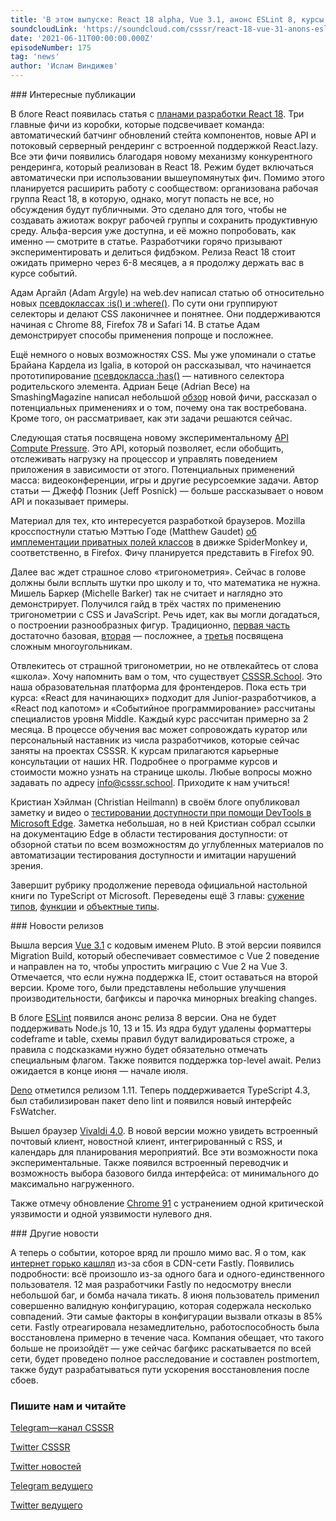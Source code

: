 ```yaml
---
title: 'В этом выпуске: React 18 alpha, Vue 3.1, анонс ESLint 8, курсы по React от CSSSR.School, снова о псевдоклассах :is(), where() и :has(), приватные поля классов в Firefox, тригонометрия, а также как прилёг Интернет.'
soundcloudLink: 'https://soundcloud.com/csssr/react-18-vue-31-anons-eslint-8-kursy-ot-csssr-is-where-i-has-kak-prilyog-internet'
date: '2021-06-11T00:00:00.000Z'
episodeNumber: 175
tag: 'news'
author: 'Ислам Виндижев'
---
```


<ParagraphWithImage imageName="manWithLaptop" imageSide="right">
  ### Интересные публикации

В блоге React появилась статья с [планами разработки React 18](https://reactjs.org/blog/2021/06/08/the-plan-for-react-18.html). Три главные фичи из коробки, которые подсвечивает команда: автоматический батчинг обновлений стейта компонентов, новые API и потоковый серверный рендеринг с встроенной поддержкой React.lazy. Все эти фичи появились благодаря новому механизму конкурентного рендеринга, который реализован в React 18. Режим будет включаться автоматически при использовании вышеупомянутых фич. Помимо этого планируется расширить работу с сообществом: организована рабочая группа React 18, в которую, однако, могут попасть не все, но обсуждения будут публичными. Это сделано для того, чтобы не создавать ажиотаж вокруг рабочей группы и сохранить продуктивную среду. Альфа-версия уже доступна, и её можно попробовать, как именно — смотрите в статье. Разработчики горячо призывают экспериментировать и делиться фидбэком. Релиза React 18 стоит ожидать примерно через 6-8 месяцев, а я продолжу держать вас в курсе событий.
</ParagraphWithImage>

Адам Аргайл (Adam Argyle) на web.dev написал статью об относительно новых [псевдоклассах :is() и :where()](https://web.dev/css-is-and-where/). По сути они группируют селекторы и делают CSS лаконичнее и понятнее. Они поддерживаются начиная с Chrome 88, Firefox 78 и Safari 14. В статье Адам демонстрирует способы применения попроще и посложнее.

Ещё немного о новых возможностях CSS. Мы уже упоминали о статье Брайана Кардела из Igalia, в которой он рассказывал, что начинается прототипирование [псевдокласса :has()](https://bkardell.com/blog/canihas.html) — нативного селектора родительского элемента. Адриан Беце (Adrian Bece) на SmashingMagazine написал небольшой [обзор](https://www.smashingmagazine.com/2021/06/has-native-css-parent-selector/) новой фичи, рассказал о потенциальных применениях и о том, почему она так востребована. Кроме того, он рассматривает, как эти задачи решаются сейчас.

Следующая статья посвящена новому экспериментальному [API Compute Pressure](https://web.dev/compute-pressure/). Это API, который позволяет, если обобщить, отслеживать нагрузку на процессор и управлять поведением приложения в зависимости от этого. Потенциальных применений масса: видеоконференции, игры и другие ресурсоемкие задачи. Автор статьи — Джефф Позник (Jeff Posnick) — больше рассказывает о новом API и показывает примеры.

Материал для тех, кто интересуется разработкой браузеров. Mozilla кросспостнули статью Мэттью Годе (Matthew Gaudet) [об имплементации приватных полей классов](https://hacks.mozilla.org/2021/06/implementing-private-fields-for-javascript/) в движке SpiderMonkey и, соответственно, в Firefox. Фичу планируется представить в Firefox 90.

Далее вас ждет страшное слово «тригонометрия». Сейчас в голове должны были всплыть шутки про школу и то, что математика не нужна. Мишель Баркер (Michelle Barker) так не считает и наглядно это демонстрирует. Получился гайд в трёх частях по применению тригонометрии с CSS и JavaScript. Речь идет, как вы могли догадаться, о построении разнообразных фигур. Традиционно, [первая часть](https://tympanus.net/codrops/2021/06/01/trigonometry-in-css-and-javascript-introduction-to-trigonometry/) достаточно базовая, [вторая](https://tympanus.net/codrops/2021/06/02/trigonometry-in-css-and-javascript-getting-creative-with-trigonometric-functions/) — посложнее, а [третья](https://tympanus.net/codrops/2021/06/04/trigonometry-in-css-and-javascript-beyond-triangles/) посвящена сложным многоугольникам.

Отвлекитесь от страшной тригонометрии, но не отвлекайтесь от слова «школа». Хочу напомнить вам о том, что существует [CSSSR.School](https://css.sr/wja). Это наша образовательная платформа для фронтендеров. Пока есть три курса: «React для начинающих» подходит для Junior-разработчиков, а «React под капотом» и «Событийное программирование» рассчитаны специалистов уровня Middle. Каждый курс рассчитан примерно за 2 месяца. В процессе обучения вас может сопровождать куратор или персональный наставник из числа разработчиков, которые сейчас заняты на проектах CSSSR. К курсам прилагаются карьерные консультации от наших HR. Подробнее о программе курсов и стоимости можно узнать на странице школы. Любые вопросы можно задавать по адресу [info@csssr.school](mailto:info@csssr.school). Приходите к нам учиться!

Кристиан Хэйлман (Christian Heilmann) в своём блоге опубликовал заметку и видео о [тестировании доступности при помощи DevTools в Microsoft Edge](https://christianheilmann.com/2021/06/08/accessibility-issues-you-can-discover-and-fix-using-the-browser-developer-tools/). Заметка небольшая, но в ней Кристиан собрал ссылки на документацию Edge в области тестирования доступности: от обзорной статьи по всем возможностям до углубленных материалов по автоматизации тестирования доступности и имитации нарушений зрения.

Завершит рубрику продолжение перевода официальной настольной книги по TypeScript от Microsoft. Переведены ещё 3 главы: [сужение типов](https://habr.com/ru/company/macloud/blog/560594/), [функции](https://habr.com/ru/company/macloud/blog/561470/) и [объектные типы](https://habr.com/ru/company/macloud/blog/562054/).

<ParagraphWithImage imageName="laptopNews" imageSide="right">
  ### Новости релизов

Вышла версия [Vue 3.1](https://github.com/vuejs/vue-next/releases/tag/v3.1.0) с кодовым именем Pluto. В этой версии появился Migration Build, который обеспечивает совместимое с Vue 2 поведение и направлен на то, чтобы упростить миграцию с Vue 2 на Vue 3. Отмечается, что если нужна поддержка IE, стоит оставаться на второй версии. Кроме того, были представлены небольшие улучшения производительности, багфиксы и парочка минорных breaking changes.
</ParagraphWithImage>

В блоге [ESLint](https://eslint.org/blog/2021/06/whats-coming-in-eslint-8.0.0) появился анонс релиза 8 версии. Она не будет поддерживать Node.js 10, 13 и 15. Из ядра будут удалены форматтеры codeframe и table, схемы правил будут валидироваться строже, а правила с подсказками нужно будет обязательно отмечать специальным флагом. Также появится поддержка top-level await. Релиз ожидается в конце июня — начале июля.

[Deno](https://github.com/denoland/deno/releases/tag/v1.11.0) отметился релизом 1.11. Теперь поддерживается TypeScript 4.3, был стабилизирован пакет deno lint и появился новый интерфейс FsWatcher.

Вышел браузер [Vivaldi 4.0](https://vivaldi.com/blog/vivaldi-4-0/). В новой версии можно увидеть встроенный почтовый клиент, новостной клиент, интегрированный с RSS, и календарь для планирования мероприятий. Все эти возможности пока экспериментальные. Также появился встроенный переводчик и возможность выбора базового билда интерфейса: от минимального до максимально нагруженного.

Также отмечу обновление [Chrome 91](https://chromereleases.googleblog.com/2021/06/stable-channel-update-for-desktop.html) с устранением одной критической уязвимости и одной уязвимости нулевого дня.

<ParagraphWithImage imageName="laptopDialog" imageSide="right">
  ### Другие новости

А теперь о событии, которое вряд ли прошло мимо вас. Я о том, как [интернет горько кашлял](https://www.fastly.com/blog/summary-of-june-8-outage) из-за сбоя в CDN-сети Fastly. Появились подробности: всё произошло из-за одного бага и одного-единственного пользователя. 12 мая разработчики Fastly по недосмотру внесли небольшой баг, и бомба начала тикать. 8 июня пользователь применил совершенно валидную конфигурацию, которая содержала несколько совпадений. Эти самые факторы в конфигурации вызвали отказы в 85% сети. Fastly отреагировала незамедлительно, работоспособность была восстановлена примерно в течение часа. Компания обещает, что такого больше не произойдёт — уже сейчас багфикс раскатывается по всей сети, будет проведено полное расследование и составлен postmortem, также будут разрабатываться пути ускорения восстановления после сбоев.
</ParagraphWithImage>

  ### Пишите нам и читайте
  [Telegram—канал CSSSR](https://t.me/csssr)

  [Twitter CSSSR](https://twitter.com/csssr_dev)

  [Twitter новостей](https://twitter.com/csssr_news)

  [Telegram ведущего](https://t.me/Vindizh)

  [Twitter ведущего](https://twitter.com/Vindizh)
